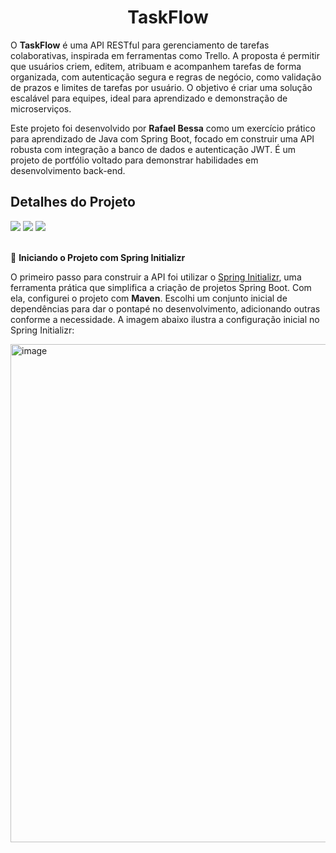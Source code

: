 <div align="center" id="top">

# TaskFlow 

</div>

O **TaskFlow** é uma API RESTful para gerenciamento de tarefas colaborativas, inspirada em ferramentas como Trello. A proposta é permitir que usuários criem, editem, atribuam e acompanhem tarefas de forma organizada, com autenticação segura e regras de negócio, como validação de prazos e limites de tarefas por usuário. O objetivo é criar uma solução escalável para equipes, ideal para aprendizado e demonstração de microserviços.

Este projeto foi desenvolvido por **Rafael Bessa** como um exercício prático para aprendizado de Java com Spring Boot, focado em construir uma API robusta com integração a banco de dados e autenticação JWT. É um projeto de portfólio voltado para demonstrar habilidades em desenvolvimento back-end.

## Detalhes do Projeto

<div>
  <img src="https://img.shields.io/badge/Java-0073b7?style=for-the-badge&logo=java&logoColor=white&color=orange">
  <img src="https://img.shields.io/badge/Spring-6DB33F?style=for-the-badge&logo=spring&logoColor=white">
  <img src="https://img.shields.io/badge/Spring%20Boot-3.5.5-green.svg?style=for-the-badge&logo=spring-boot">
</div>
<br>

🚀 **Iniciando o Projeto com Spring Initializr**

O primeiro passo para construir a API foi utilizar o [Spring Initializr](https://start.spring.io), uma ferramenta prática que simplifica a criação de projetos Spring Boot. Com ela, configurei o projeto com **Maven**. Escolhi um conjunto inicial de dependências para dar o pontapé no desenvolvimento, adicionando outras conforme a necessidade. A imagem abaixo ilustra a configuração inicial no Spring Initializr:

<img width="1710" height="797" alt="image" src="https://github.com/user-attachments/assets/53ca5c26-70b3-4aab-9604-c0415e99d3a2" />
